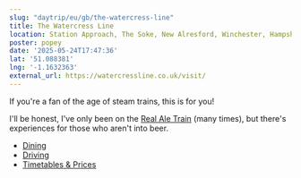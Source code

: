 ```yaml
---
slug: "daytrip/eu/gb/the-watercress-line"
title: The Watercress Line
location: Station Approach, The Soke, New Alresford, Winchester, Hampshire, SO24 9JH, United Kingdom
poster: popey
date: '2025-05-24T17:47:36'
lat: '51.088381'
lng: '-1.1632363'
external_url: https://watercressline.co.uk/visit/
---
```


If you're a fan of the age of steam trains, this is for you! 

I'll be honest, I've only been on the [Real Ale Train](https://watercressline.co.uk/visit/experiences/dining-experiences/rat-real-ale-train/) (many times), but there's experiences for those who aren't into beer.

* [Dining](https://watercressline.co.uk/dining-experiences)
* [Driving](https://watercressline.co.uk/driver-experiences)
* [Timetables & Prices](https://watercressline.co.uk/visit/timetables-prices/)